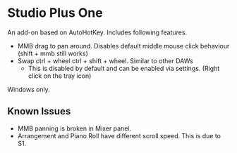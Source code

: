 # Studio Plus One
An add-on based on AutoHotKey. Includes following features.
* MMB drag to pan around. Disables default middle mouse click behaviour (shift + mmb still works)
* Swap ctrl + wheel ctrl + shift + wheel. Similar to other DAWs
  * This is disabled by default and can be enabled via settings. (Right click on the tray icon)

Windows only.  

## Known Issues
* MMB panning is broken in Mixer panel.
* Arrangement and Piano Roll have different scroll speed. This is due to S1. 
